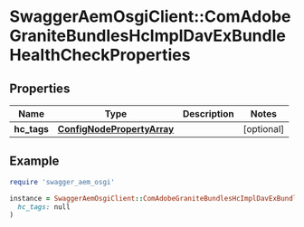 # SwaggerAemOsgiClient::ComAdobeGraniteBundlesHcImplDavExBundleHealthCheckProperties

## Properties

| Name | Type | Description | Notes |
| ---- | ---- | ----------- | ----- |
| **hc_tags** | [**ConfigNodePropertyArray**](ConfigNodePropertyArray.md) |  | [optional] |

## Example

```ruby
require 'swagger_aem_osgi'

instance = SwaggerAemOsgiClient::ComAdobeGraniteBundlesHcImplDavExBundleHealthCheckProperties.new(
  hc_tags: null
)
```

